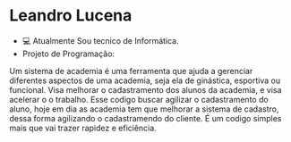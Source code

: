 <h1 align="left" id="macropower-title">Leandro Lucena</h1>

- :computer: Atualmente Sou tecnico de Informática.
- Projeto de Programação:

Um sistema de academia é uma ferramenta que ajuda a gerenciar diferentes aspectos de uma academia, seja ela de ginástica, esportiva ou funcional. Visa melhorar o cadastramento dos alunos da academia, e visa acelerar o o trabalho. Esse codigo buscar agilizar o cadastramento do aluno, hoje em dia as academia tem que melhorar a sistema de cadastro, dessa forma agilizando o cadastramendo do cliente. É um codigo simples mais que vai trazer rapidez e eficiência.





  
  
	

